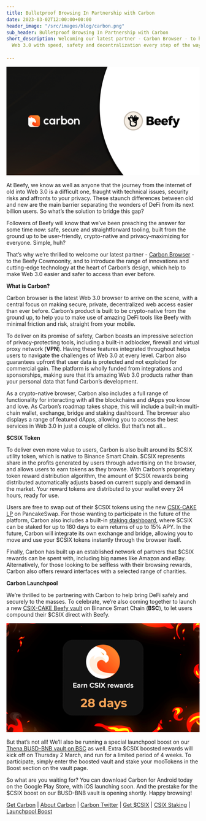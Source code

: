 ```yaml
---
title: Bulletproof Browsing In Partnership with Carbon
date: 2023-03-02T12:00:00+00:00
header_image: "/src/images/blog/carbon.png"
sub_header: Bulletproof Browsing In Partnership with Carbon
short_description: Welcoming our latest partner - Carbon Browser - to help users navigate
  Web 3.0 with speed, safety and decentralization every step of the way.

---
```

![](/src/images/blog/carbon.png)

At Beefy, we know as well as anyone that the journey from the internet of old into Web 3.0 is a difficult one, fraught with technical issues, security risks and affronts to your privacy. These staunch differences between old and new are the main barrier separating the wonders of DeFi from its next billion users. So what’s the solution to bridge this gap?

Followers of Beefy will know that we’ve been preaching the answer for some time now: safe, secure and straightforward tooling, built from the ground up to be user-friendly, crypto-native and privacy-maximizing for everyone. Simple, huh?

That’s why we’re thrilled to welcome our latest partner - [Carbon Browser](https://carbon.website/) - to the Beefy Cowmoonity, and to introduce the range of innovations and cutting-edge technology at the heart of Carbon’s design, which help to make Web 3.0 easier and safer to access than ever before.

**What is Carbon?**

Carbon browser is the latest Web 3.0 browser to arrive on the scene, with a central focus on making secure, private, decentralized web access easier than ever before. Carbon’s product is built to be crypto-native from the ground up, to help you to make use of amazing DeFi tools like Beefy with minimal friction and risk, straight from your mobile.

To deliver on its promise of safety, Carbon boasts an impressive selection of privacy-protecting tools, including a built-in adblocker, firewall and virtual proxy network (**VPN**). Having these features integrated throughout helps users to navigate the challenges of Web 3.0 at every level. Carbon also guarantees upfront that user data is protected and not exploited for commercial gain. The platform is wholly funded from integrations and sponsorships, making sure that it’s amazing Web 3.0 products rather than your personal data that fund Carbon’s development.

As a crypto-native browser, Carbon also includes a full range of functionality for interacting with all the blockchains and dApps you know and love. As Carbon’s roadmap takes shape, this will include a built-in multi-chain wallet, exchange, bridge and staking dashboard. The browser also displays a range of featured dApps, allowing you to access the best services in Web 3.0 in just a couple of clicks. But that’s not all…

**$CSIX Token**

To deliver even more value to users, Carbon is also built around its $CSIX utility token, which is native to Binance Smart Chain. $CSIX represents share in the profits generated by users through advertising on the browser, and allows users to earn tokens as they browse. With Carbon’s proprietary token reward distribution algorithm, the amount of $CSIX rewards being distributed automatically adjusts based on current supply and demand in the market. Your reward tokens are distributed to your wallet every 24 hours, ready for use.

Users are free to swap out of their $CSIX tokens using the new [CSIX-CAKE LP](https://pancakeswap.finance/info/pairs/0x43C2aBe5e3bceC619072D8668Ac83Ad825da707f?chain=bsc) on PancakeSwap. For those wanting to participate in the future of the platform, Carbon also includes a built-in [staking dashboard](https://stake.carbon.website/), where $CSIX can be staked for up to 180 days to earn returns of up to 15% APY. In the future, Carbon will integrate its own exchange and bridge, allowing you to move and use your $CSIX tokens instantly through the browser itself.

Finally, Carbon has built up an established network of partners that $CSIX rewards can be spent with, including big names like Amazon and eBay. Alternatively, for those looking to be selfless with their browsing rewards, Carbon also offers reward interfaces with a selected range of charities.

**Carbon Launchpool**

We’re thrilled to be partnering with Carbon to help bring DeFi safely and securely to the masses. To celebrate, we’re also coming together to launch a new [CSIX-CAKE Beefy vault](https://app.beefy.finance/vault/cakev2-csix-cake) on Binance Smart Chain (**BSC**), to let users compound their $CSIX direct with Beefy.

![](/src/images/blog/csix.gif)

But that’s not all! We’ll also be running a special launchpool boost on our [Thena BUSD-BNB vault on BSC](https://app.beefy.finance/vault/thena-wbnb-busd) as well. Extra $CSIX boosted rewards will kick off on Thursday 2 March, and run for a limited period of 4 weeks. To participate, simply enter the boosted vault and stake your mooTokens in the Boost section on the vault page.

So what are you waiting for? You can download Carbon for Android today on the Google Play Store, with iOS launching soon. And the prestake for the $CSIX boost on our BUSD-BNB vault is opening shortly. Happy browsing!

[Get Carbon](https://play.google.com/store/apps/details?id=com.browser.tssomas&hl=en_GB&gl=US) | [About Carbon](https://carbon.website/about/) | [Carbon Twitter](https://twitter.com/trycarbonio) | [Get $CSIX](https://pancakeswap.finance/info/pairs/0x43C2aBe5e3bceC619072D8668Ac83Ad825da707f?chain=bsc) | [CSIX Staking](https://stake.carbon.website/) | [Launchpool Boost](https://app.beefy.finance/vault/thena-wbnb-busd)
